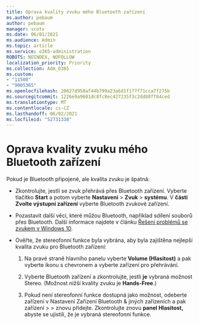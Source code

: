 ```yaml
---
title: Oprava kvality zvuku mého Bluetooth zařízení
ms.author: pebaum
author: pebaum
manager: scotv
ms.date: 06/01/2021
ms.audience: Admin
ms.topic: article
ms.service: o365-administration
ROBOTS: NOINDEX, NOFOLLOW
localization_priority: Priority
ms.collection: Adm_O365
ms.custom:
- "11508"
- "9005365"
ms.openlocfilehash: 20627d950af44b799a23a6d1f177f71cca7f275b
ms.sourcegitcommit: 1226e9a9601dc8fc8ec427235f3c2dd88ff84ced
ms.translationtype: MT
ms.contentlocale: cs-CZ
ms.lasthandoff: 06/02/2021
ms.locfileid: "52731338"
---
```

# <a name="fix-the-audio-quality-of-my-bluetooth-device"></a>Oprava kvality zvuku mého Bluetooth zařízení

Pokud je Bluetooth připojené, ale kvalita zvuku je špatná:

- Zkontrolujte, jestli se zvuk přehrává přes Bluetooth zařízení. Vyberte tlačítko **Start** a potom vyberte **Nastavení**  >  **Zvuk**  >  **systému**. V **části Zvolte výstupní zařízení** vyberte Bluetooth zvukové zařízení.

- Pozastavit další věci, které můžou Bluetooth, například sdílení souborů přes Bluetooth. Další informace najdete v článku [Řešení problémů se zvukem v Windows 10](https://support.microsoft.com/en-us/help/4026994).

- Ověřte, že stereofonní funkce byla vybrána, aby byla zajištěna nejlepší kvalita zvuku pro Bluetooth zařízení:
    1. Na pravé straně hlavního panelu vyberte **Volume (Hlasitost)** a pak vyberte ikonu s chevronem a vyberte zařízení pro přehrávání.

    1. Vyberte Bluetooth zařízení a zkontrolujte, jestli **je** vybraná možnost Stereo. (Možnost nižší kvality zvuku je **Hands-Free**.)

    1. Pokud není stereofonní funkce dostupná jako možnost, odeberte zařízení v Nastavení Zařízení Bluetooth & jiných zařízeních a pak zařízení  >    >  znovu přidejte. Zkontrolujte znovu **panel Hlasitost,** abyste se ujistili, že je vybraná stereofonní funkce.

